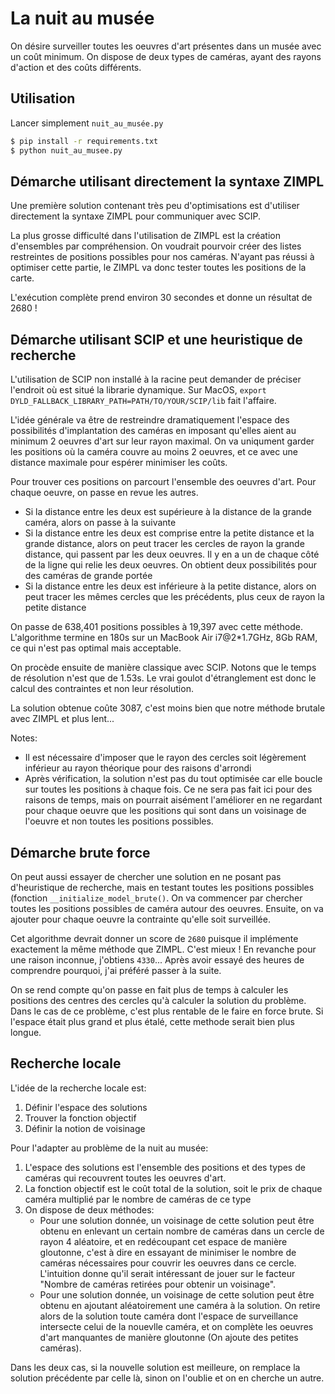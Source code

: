 # La nuit au musée

On désire surveiller toutes les oeuvres d'art présentes dans un musée avec un coût minimum. On dispose de deux types de caméras, ayant des rayons d'action et des coûts différents.

## Utilisation

Lancer simplement `nuit_au_musée.py`

```bash
$ pip install -r requirements.txt
$ python nuit_au_musee.py
```

## Démarche utilisant directement la syntaxe ZIMPL

Une première solution contenant très peu d'optimisations est d'utiliser directement la syntaxe ZIMPL pour communiquer avec SCIP.

La plus grosse difficulté dans l'utilisation de ZIMPL est la création d'ensembles par compréhension. On voudrait pourvoir créer des listes restreintes de positions possibles pour nos caméras. N'ayant pas réussi à optimiser cette partie, le ZIMPL va donc tester toutes les positions de la carte.

L'exécution complète prend environ 30 secondes et donne un résultat de 2680 !

## Démarche utilisant SCIP et une heuristique de recherche

L'utilisation de SCIP non installé à la racine peut demander de préciser l'endroit où est situé la librarie dynamique. Sur MacOS, `export DYLD_FALLBACK_LIBRARY_PATH=PATH/TO/YOUR/SCIP/lib` fait l'affaire.

L'idée générale va être de restreindre dramatiquement l'espace des possibilités d'implantation des caméras en imposant qu'elles aient au minimum 2 oeuvres d'art sur leur rayon maximal. On va uniqument garder les positions où la caméra couvre au moins 2 oeuvres, et ce avec une distance maximale pour espérer minimiser les coûts.

Pour trouver ces positions on parcourt l'ensemble des oeuvres d'art. Pour chaque oeuvre, on passe en revue les autres.

* Si la distance entre les deux est supérieure à la distance de la grande caméra, alors on passe à la suivante
* Si la distance entre les deux est comprise entre la petite distance et la grande distance, alors on peut tracer les cercles de rayon la grande distance, qui passent par les deux oeuvres. Il y en a un de chaque côté de la ligne qui relie les deux oeuvres. On obtient deux possibilités pour des caméras de grande portée
* Si la distance entre les deux est inférieure à la petite distance, alors on peut tracer les mêmes cercles que les précédents, plus ceux de rayon la petite distance

On passe de 638,401 positions possibles à 19,397 avec cette méthode. L'algorithme termine en 180s sur un MacBook Air i7@2*1.7GHz, 8Gb RAM, ce qui n'est pas optimal mais acceptable.

On procède ensuite de manière classique avec SCIP. Notons que le temps de résolution n'est que de 1.53s. Le vrai goulot d'étranglement est donc le calcul des contraintes et non leur résolution.

La solution obtenue coûte 3087, c'est moins bien que notre méthode brutale avec ZIMPL et plus lent...

Notes:

* Il est nécessaire d'imposer que le rayon des cercles soit légèrement inférieur au rayon théorique pour des raisons d'arrondi
* Après vérification, la solution n'est pas du tout optimisée car elle boucle sur toutes les positions à chaque fois. Ce ne sera pas fait ici pour des raisons de temps, mais on pourrait aisément l'améliorer en ne regardant pour chaque oeuvre que les positions qui sont dans un voisinage de l'oeuvre et non toutes les positions possibles.

## Démarche brute force

On peut aussi essayer de chercher une solution en ne posant pas d'heuristique de recherche, mais en testant toutes les positions possibles (fonction `__initialize_model_brute()`. On va commencer par chercher toutes les positions possibles de caméra autour des oeuvres. Ensuite, on va ajouter pour chaque oeuvre la contrainte qu'elle soit surveillée.

Cet algorithme devrait donner un score de `2680` puisque il implémente exactement la même méthode que ZIMPL. C'est mieux ! En revanche pour une raison inconnue, j'obtiens `4330`... Après avoir essayé des heures de comprendre pourquoi, j'ai préféré passer à la suite.

On se rend compte qu'on passe en fait plus de temps à calculer les positions des centres des cercles qu'à calculer la solution du problème. Dans le cas de ce problème, c'est plus rentable de le faire en force brute. Si l'espace était plus grand et plus étalé, cette methode serait bien plus longue.

## Recherche locale

L'idée de la recherche locale est:

1. Définir l'espace des solutions
1. Trouver la fonction objectif
1. Définir la notion de voisinage

Pour l'adapter au problème de la nuit au musée:

1. L'espace des solutions est l'ensemble des positions et des types de caméras qui recouvrent toutes les oeuvres d'art.
1. La fonction objectif est le coût total de la solution, soit le prix de chaque caméra multiplié par le nombre de caméras de ce type
1. On dispose de deux méthodes:
    * Pour une solution donnée, un voisinage de cette solution peut être obtenu en enlevant un certain nombre de caméras dans un cercle de rayon 4 aléatoire, et en redécoupant cet espace de manière gloutonne, c'est à dire en essayant de minimiser le nombre de caméras nécessaires pour couvrir les oeuvres dans ce cercle. L'intuition donne qu'il serait intéressant de jouer sur le facteur "Nombre de caméras retirées pour obtenir un voisinage".
    * Pour une solution donnée, un voisinage de cette solution peut être obtenu en ajoutant aléatoirement une caméra à la solution. On retire alors de la solution toute caméra dont l'espace de surveillance intersecte celui de la nouevlle caméra, et on complète les oeuvres d'art manquantes de manière gloutonne (On ajoute des petites caméras).

Dans les deux cas, si la nouvelle solution est meilleure, on remplace la solution précédente par celle là, sinon on l'oublie et on en cherche un autre.